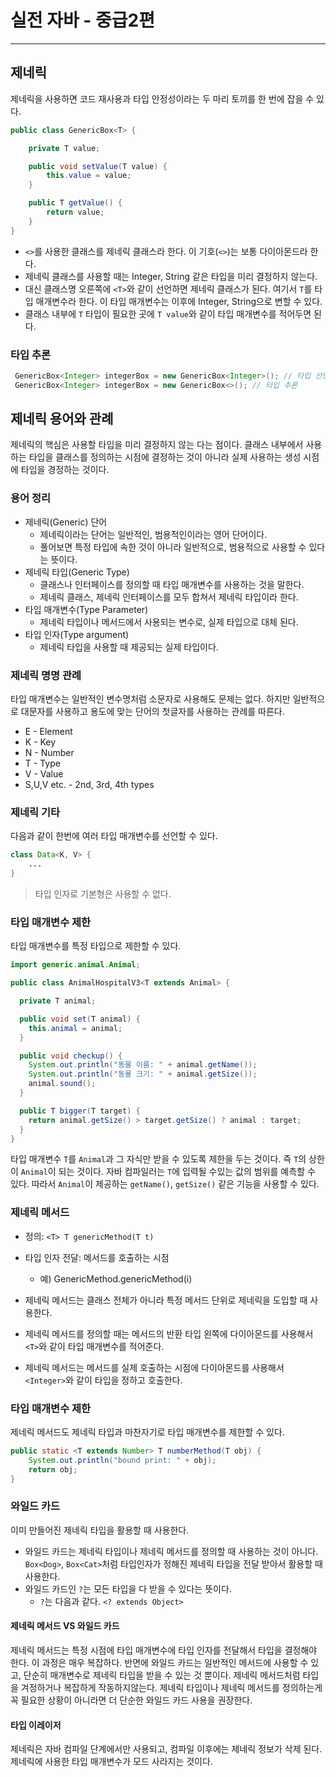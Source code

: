 # 실전 자바 - 중급2편
***
## 제네릭 
제네릭을 사용하면 코드 재사용과 타입 안정성이라는 두 마리 토끼를 한 번에 잡을 수 있다.
```java
public class GenericBox<T> {

    private T value;

    public void setValue(T value) {
        this.value = value;
    }

    public T getValue() {
        return value;
    }
}
```
* `<>`를 사용한 클래스를 제네릭 클래스라 한다. 이 기호(`<>`)는 보통 다이아몬드라 한다.
* 제네릭 클래스를 사용할 때는 Integer, String 같은 타입을 미리 결정하지 않는다.
* 대신 클래스명 오른쪽에 `<T>`와 같이 선언하면 제네릭 클래스가 된다. 여기서 `T`를 타입 매개변수라 한다. 이 타입 매개변수는 이후에 Integer, String으로 변할 수 있다.
* 클래스 내부에 `T` 타입이 필요한 곳에 `T value`와 같이 타입 매개변수를 적어두면 된다.

### 타입 추론
```java
 GenericBox<Integer> integerBox = new GenericBox<Integer>(); // 타입 선언
 GenericBox<Integer> integerBox = new GenericBox<>(); // 타입 추론
```

## 제네릭 용어와 관례
제네릭의 핵심은 사용할 타입을 미리 결정하지 않는 다는 점이다. 클래스 내부에서 사용하는 타입을 클래스를 정의하는 시점에 결정하는 것이 아니라 실제 사용하는 생성 시점에 타입을 경정하는 것이다.

### 용어 정리
* 제네릭(Generic) 단어
  * 제네릭이라는 단어는 일반적인, 범용적인이라는 영어 단어이다.
  * 풀어보면 특정 타입에 속한 것이 아니라 일반적으로, 범용적으로 사용할 수 있다는 뜻이다.
* 제네릭 타입(Generic Type)
  * 클래스나 인터페이스를 정의할 때 타입 매개변수를 사용하는 것을 말한다.
  * 제네릭 클래스, 제네릭 인터페이스를 모두 합쳐서 제네릭 타입이라 한다.
* 타입 매개변수(Type Parameter)
  * 제네릭 타입이나 메서드에서 사용되는 변수로, 실제 타입으로 대체 된다.
* 타입 인자(Type argument)
  * 제네릭 타입을 사용할 때 제공되는 실제 타입이다.

### 제네릭 명명 관례
타입 매개변수는 일반적인 변수명처럼 소문자로 사용해도 문제는 없다.
하지만 일반적으로 대문자를 사용하고 용도에 맞는 단어의 첫글자를 사용하는 관례를 따른다.
* E - Element
* K - Key
* N - Number
* T - Type
* V - Value
* S,U,V etc. - 2nd, 3rd, 4th types

### 제네릭 기타
다음과 같이 한번에 여러 타입 매개변수를 선언할 수 있다.
```java
class Data<K, V> {
    ...
}
```

> 타입 인자로 기본형은 사용할 수 없다.

### 타입 매개변수 제한
타입 매개변수를 특정 타입으로 제한할 수 있다.

```java
import generic.animal.Animal;

public class AnimalHospitalV3<T extends Animal> {

  private T animal;

  public void set(T animal) {
    this.animal = animal;
  }

  public void checkup() {
    System.out.println("동물 이름: " + animal.getName());
    System.out.println("동물 크기: " + animal.getSize());
    animal.sound();
  }

  public T bigger(T target) {
    return animal.getSize() > target.getSize() ? animal : target;
  }
}
```
타입 매개변수 `T`를 `Animal`과 그 자식만 받을 수 있도록 제한을 두는 것이다. 즉 `T`의 상한이 `Animal`이 되는 것이다.
자바 컴파일러는 `T`에 입력될 수있는 값의 범위를 예측할 수 있다.
따라서 `Animal`이 제공하는 `getName()`, `getSize()` 같은 기능을 사용할 수 있다.

### 제네릭 메서드
   
* 정의: `<T> T genericMethod(T t)`
* 타입 인자 전달: 메서드를 호출하는 시점
  * 예) GenericMethod.<Integer>genericMethod(i)


* 제네릭 메서드는 클래스 전체가 아니라 특정 메서드 단위로 제네릭을 도입할 때 사용한다.
* 제네릭 메서드를 정의할 때는 메서드의 반환 타입 왼쪽에 다이아몬드를 사용해서 `<T>`와 같이 타입 매개변수를 적어준다.
* 제네릭 메서드는 메서드를 실제 호출하는 시점에 다이아몬드를 사용해서 `<Integer>`와 같이 타입을 정하고 호출한다.

### 타입 매개변수 제한
제네릭 메서드도 제네릭 타입과 마찬자기로 타입 매개변수를 제한할 수 있다.
```java
public static <T extends Number> T numberMethod(T obj) {
    System.out.println("bound print: " + obj);
    return obj;
}
```

### 와일드 카드
이미 만들어진 제네릭 타입을 활용할 때 사용한다.
* 와일드 카드는 제네릭 타입이나 제네릭 메서드를 정의할 때 사용하는 것이 아니다.   
`Box<Dog>`, `Box<Cat>`처럼 타입인자가 정해진 제네릭 타입을 전달 받아서 활용할 때 사용한다.
* 와일드 카드인 `?`는 모든 타입을 다 받을 수 있다는 뜻이다.
  * `?`는 다음과 같다. `<? extends Object>`

#### 제네릭 메서드 VS 와일드 카드
제네릭 메서드는 특정 시점에 타입 매개변수에 타입 인자를 전달해서 타입을 결정해야 한다. 이 과정은 매우 복잡하다.
반면에 와일드 카드는 일반적인 메서드에 사용할 수 있고, 단순히 매개변수로 제네릭 타입을 받을 수 있는 것 뿐이다.
제네릭 메서드처럼 타입을 겨정하거나 복잡하게 작동하지않는다. 제네릭 타입이나 제네릭 메서드를 정의하는게 꼭 필요한 상황이 아니라면
더 단순한 와일드 카드 사용을 권장한다.

#### 타입 이레이저
제네릭은 자바 컴파일 단계에서만 사용되고, 컴파일 이후에는 제네릭 정보가 삭제 된다.
제네릭에 사용한 타입 매개변수가 모드 사라지는 것이다.